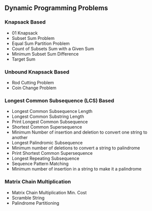 ## Dynamic Programming Problems

### Knapsack Based

* 01 Knapsack
* Subset Sum Problem
* Equal Sum Partition Problem
* Count of Subsets Sum with a Given Sum
* Minimum Subset Sum Difference
* Target Sum

### Unbound Knapsack Based

* Rod Cutting Problem
* Coin Change Problem

### Longest Common Subsequence (LCS) Based

* Longest Common Subsequence Length
* Longest Common Substring Length
* Print Longest Common Subsequence
* Shortest Common Supersequence
* Minimum Number of insertion and deletion to convert one string to another
* Longest Palindromic Subsequence
* Minimum number of deletions to convert a string to palindrome
* Print Shortest Common Supersequence
* Longest Repeating Subsequence
* Sequence Pattern Matching
* Minimum number of insertion in a string to make it a palindrome

### Matrix Chain Multiplication

* Matrix Chain Multiplication Min. Cost
* Scramble String
* Palindrome Partitioning
